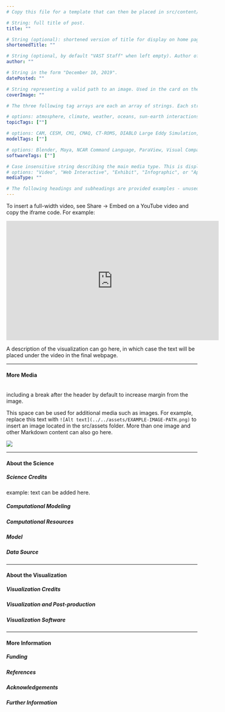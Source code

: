 ```yaml
---
# Copy this file for a template that can then be placed in src/content/visualizations. The name of this file will be used as the URL for the post.

# String: full title of post.
title: ""

# String (optional): shortened version of title for display on home page in card.
shortenedTitle: ""

# String (optional, by default "VAST Staff" when left empty). Author of this post.
author: ""

# String in the form "December 10, 2019".
datePosted: "" 

# String representing a valid path to an image. Used in the card on the main page. Likely to be in the form "/src/assets/..." for images located in src/assets.
coverImage: ""

# The three following tag arrays are each an array of strings. Each string (case insensitive) represents a filter from the front page. Tags that do not correspond to a current filter will be ignored for filtering; these can be used in the future if a new filter is created later.

# options: atmosphere, climate, weather, oceans, sun-earth interactions, fire dynamics, solid earth, recent publications, experimental technologies
topicTags: [""]

# options: CAM, CESM, CM1, CMAQ, CT-ROMS, DIABLO Large Eddy Simulation, HRRR, HWRF, MPAS, SIMA, WACCM, WRF
modelTags: [""]

# options: Blender, Maya, NCAR Command Language, ParaView, Visual Comparator, VAPOR
softwareTags: [""]

# Case insensitive string describing the main media type. This is displayed in the post heading as a small tag above the title, as well as a tag on the card.
# options: "Video", "Web Interactive", "Exhibit", "Infographic", or "App"
mediaType: ""

# The following headings and subheadings are provided examples - unused ones can be deleted. All Markdown content below will be rendered in the frontend.
---
```


To insert a full-width video, see Share -> Embed on a YouTube video and copy the iframe code. For example: 

<iframe width="560" height="315" src="https://www.youtube.com/embed/EXAMPLE-URL" title="YouTube video player" frameborder="0" allow="accelerometer; autoplay; clipboard-write; encrypted-media; gyroscope; picture-in-picture; web-share" referrerpolicy="strict-origin-when-cross-origin" allowfullscreen></iframe>

A description of the visualization can go here, in which case the text will be placed under the video in the final webpage. 

___

#### More Media

<br /> including a break after the header by default to increase margin from the image.

This space can be used for additional media such as images. For example, replace this text with `![Alt text](../../assets/EXAMPLE-IMAGE-PATH.png)` to insert an image located in the src/assets folder. More than one image and other Markdown content can also go here.

![](../../assets/...)

___

#### About the Science

##### Science Credits

example: text can be added here.

##### Computational Modeling



##### Computational Resources



##### Model



##### Data Source



___

#### About the Visualization

##### Visualization Credits



##### Visualization and Post-production



##### Visualization Software



___

#### More Information

##### Funding



##### References



##### Acknowledgements



##### Further Information

